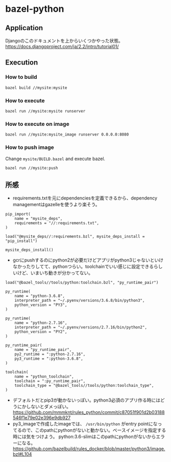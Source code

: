 # bazel-python
## Application
Djangoのこのドキュメントを上からいくつかやった状態。
https://docs.djangoproject.com/ja/2.2/intro/tutorial01/

## Execution
### How to build

```
bazel build //mysite:mysite
```

### How to execute

```
bazel run //mysite:mysite runserver
```

### How to execute on image

```
bazel run //mysite:mysite_image runserver 0.0.0.0:8080
```

### How to push image

Change `mysite/BUILD.bazel` and execute bazel.

```
bazel run //mysite:push
```

## 所感
* requirements.txtを元にdependenciesを定義できるから、dependency managementはgazelleを使うより楽そう。
```
pip_import(
    name = "mysite_deps",
    requirements = "//:requirements.txt",
)

load("@mysite_deps//:requirements.bzl", mysite_deps_install = "pip_install")

mysite_deps_install()
```

* gcrにpushするのにpython2が必要だけどアプリがpython3じゃないといけなかったりしてて、pythonつらい。toolchainでいい感じに設定できるらしいけど、いまいち動きが分かってない。
```
load("@bazel_tools//tools/python:toolchain.bzl", "py_runtime_pair")

py_runtime(
    name = "python-3.6.8",
    interpreter_path = "~/.pyenv/versions/3.6.8/bin/python3",
    python_version = "PY3",
)

py_runtime(
    name = "python-2.7.16",
    interpreter_path = "~/.pyenv/versions/2.7.16/bin/python2",
    python_version = "PY2",
)

py_runtime_pair(
    name = "py_runtime_pair",
    py2_runtime = ":python-2.7.16",
    py3_runtime = ":python-3.6.8",
)

toolchain(
    name = "python_toolchain",
    toolchain = ":py_runtime_pair",
    toolchain_type = "@bazel_tools//tools/python:toolchain_type",
)
```
* デフォルトだとpip3が動かないっぽい。python3必須のアプリ作る時にはどうにかしないとダメっぽい。
https://github.com/mmmknt/rules_python/commit/c87051f901d2b03188546f1e79e02e396e9db927
* py3_imageで作成したimageでは、 `/usr/bin/python` がentry pointになってるので、このpathにpythonがないと動かない。ベースイメージを指定する時には気をつけよう。
  python:3.6-slimはこのpathにpythonがないからエラーになる。
https://github.com/bazelbuild/rules_docker/blob/master/python3/image.bzl#L104

